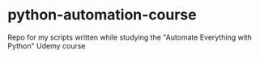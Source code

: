 # python-automation-course
Repo for my scripts written while studying the "Automate Everything with Python" Udemy course
